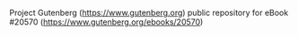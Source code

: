 Project Gutenberg (https://www.gutenberg.org) public repository for eBook #20570 (https://www.gutenberg.org/ebooks/20570)
